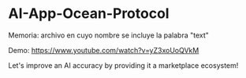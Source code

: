 # AI-App-Ocean-Protocol

Memoria: archivo en cuyo nombre se incluye la palabra "text"

Demo: https://www.youtube.com/watch?v=yZ3xoUoQVkM

Let's improve an AI accuracy by providing it a marketplace ecosystem!
